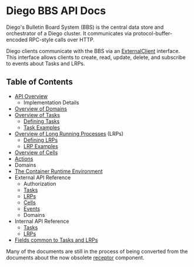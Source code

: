 # Diego BBS API Docs

Diego's Bulletin Board System (BBS) is the central data store and orchestrator of a Diego cluster. It communicates via protocol-buffer-encoded RPC-style calls over HTTP.

Diego clients communicate with the BBS via an [ExternalClient](https://godoc.org/github.com/cloudfoundry/bbs#ExternalClient) interface. This interface allows clients to create, read, update, delete, and subscribe to events about Tasks and LRPs.

## Table of Contents

- [API Overview](overview.md)
  - Implementation Details
- [Overview of Domains](domains.md)
- [Overview of Tasks](tasks.md)
  - [Defining Tasks](defining-tasks.md)
  - [Task Examples](task-examples.md)
- [Overview of Long Running Processes](lrps.md) (LRPs)
  - [Defining LRPs](defining-lrps.md)
  - [LRP Examples](lrp-examples.md)
- [Overview of Cells](cells.md)
- [Actions](actions.md)
- Domains
- [The Container Runtime Environment](environment.md)
- External API Reference
  - Authorization
  - [Tasks](api-tasks.md)
  - [LRPs](api-lrps.md)
  - [Cells](api-cells.md)
  - [Events](events.md)
  - Domains
- Internal API Reference
    - [Tasks](api-tasks-internal.md)
    - [LRPs](api-lrps-internal.md)
- [Fields common to Tasks and LRPs](common-models.md)

Many of the documents are still in the process of being converted from the documents about the now obsolete [receptor](https://github.com/cloudfoundry-attic/receptor/tree/master/doc) component.

